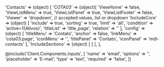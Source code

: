  
 'Contacts' => (object) [
    'COTA03' => (object)[
        'ViewHome' => false,
        'ViewListMenu' => true,
        'ViewListPanel' => true,
        'ViewListFooter' => false,
        'Viewer' => 'dropdown', // accepted values, list or dropdown
        'IncludeCore' => (object) [
            'include' => true,
            'sorting' => true,
            'limit' => 'all',
            'condition' => 'active=1{Ativos}',
            'titleList' => 'title_page',
            'relation' => ''
        ],
        'config' => (object) [
            'titleMenu' => 'Contato',
            'anchor' =>  false,
            'linkMenu' => 'cota03.page',
            'iconMenu' => '',
            'titlePanel' => 'Contato',
            'iconPanel' => 'mdi-contacts'
        ],
        'IncludeSections' => (object) [
        ]
    ],
],



        
 
 @include('Client.Components.inputs', [
    'name' => 'email',
    'options' => '',
    'placeholder' => 'E-mail',
    'type' => 'text',
    'required' => 'false',
])
